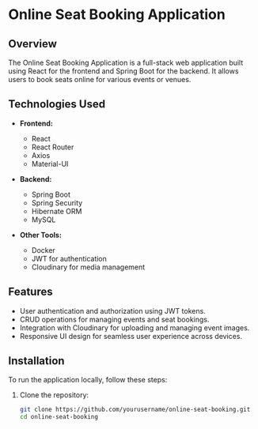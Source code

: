 # Online Seat Booking Application

## Overview

The Online Seat Booking Application is a full-stack web application built using React for the frontend and Spring Boot for the backend. It allows users to book seats online for various events or venues.

## Technologies Used

- **Frontend:**
  - React
  - React Router
  - Axios
  - Material-UI

- **Backend:**
  - Spring Boot
  - Spring Security
  - Hibernate ORM
  - MySQL

- **Other Tools:**
  - Docker
  - JWT for authentication
  - Cloudinary for media management

## Features

- User authentication and authorization using JWT tokens.
- CRUD operations for managing events and seat bookings.
- Integration with Cloudinary for uploading and managing event images.
- Responsive UI design for seamless user experience across devices.

## Installation

To run the application locally, follow these steps:

1. Clone the repository:
   ```bash
   git clone https://github.com/yourusername/online-seat-booking.git
   cd online-seat-booking
